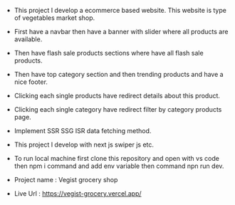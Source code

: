 - This project I develop a ecommerce based website. This website is type of vegetables market shop.
- First have a navbar then have a banner with slider where all products are available.
- Then have flash sale products sections where have all flash sale products.
- Then have top category section and then trending products and have a nice footer.
- Clicking each single products have redirect details about this product.
- Clicking each single category have redirect filter by category products page.
- Implement SSR SSG ISR data fetching method.
- This project I develop with next js swiper js etc.

- To run local machine first clone this repository and open with vs code then npm i command and add env variable then command npn run dev.
- Project name : Vegist grocery shop
- Live Url : https://vegist-grocery.vercel.app/
